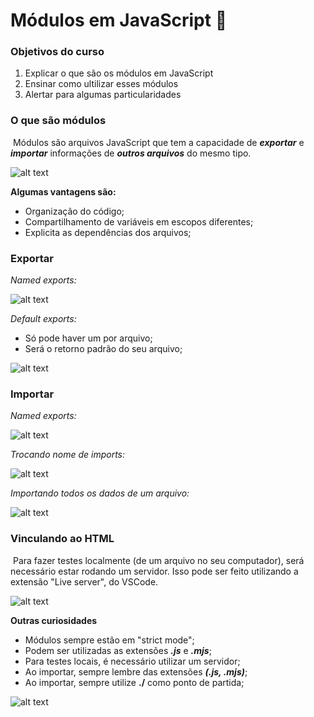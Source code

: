 # Módulos em JavaScript :bookmark:



### Objetivos do curso

1. Explicar o que são os módulos em JavaScript
2. Ensinar como ultilizar esses módulos
3. Alertar para algumas particularidades



### O que são módulos

​	Módulos são arquivos JavaScript que tem a capacidade de ***exportar*** e ***importar*** informações de ***outros arquivos*** do mesmo tipo.

![alt text](/c:/Documents/Dev/Git/DIO/DIO_Introducao_ao_JavaScript/img/modulos.png)

**Algumas vantagens são:** 

* Organização do código;
* Compartilhamento de variáveis em escopos diferentes;
* Explicita as dependências dos arquivos;



### Exportar

*Named exports:*

![alt text](/c:/Documents/Dev/Git/DIO/DIO_Introducao_ao_JavaScript/img/exportar.png)



*Default exports:*

* Só pode haver um por arquivo;
* Será o retorno padrão do seu arquivo;

![alt text](/c:/Documents/Dev/Git/DIO/DIO_Introducao_ao_JavaScript/img/exportar1.png)



### Importar

*Named exports:*

![alt text](/c:/Documents/Dev/Git/DIO/DIO_Introducao_ao_JavaScript/img/exportar2.png)



*Trocando nome de imports:*

![alt text](/c:/Documents/Dev/Git/DIO/DIO_Introducao_ao_JavaScript/img/exportar3.png)



*Importando todos os dados de um arquivo:*

![alt text](/c:/Documents/Dev/Git/DIO/DIO_Introducao_ao_JavaScript/img/exportar4.png)



### Vinculando ao HTML

​	Para fazer testes localmente (de um arquivo no seu computador), será necessário estar rodando um servidor. Isso pode ser feito utilizando a extensão "Live server", do VSCode.

![alt text](/c:/Documents/Dev/Git/DIO/DIO_Introducao_ao_JavaScript/img/html.png)



**Outras curiosidades**

* Módulos sempre estão em "strict mode";
* Podem ser utilizadas as extensões ***.js*** e ***.mjs***;
* Para testes locais, é necessário utilizar um servidor;
* Ao importar, sempre lembre das extensões ***(.js, .mjs)***;
* Ao importar, sempre utilize **./** como ponto de partida;

![alt text](/c:/Documents/Dev/Git/DIO/DIO_Introducao_ao_JavaScript/img/html1.png)


